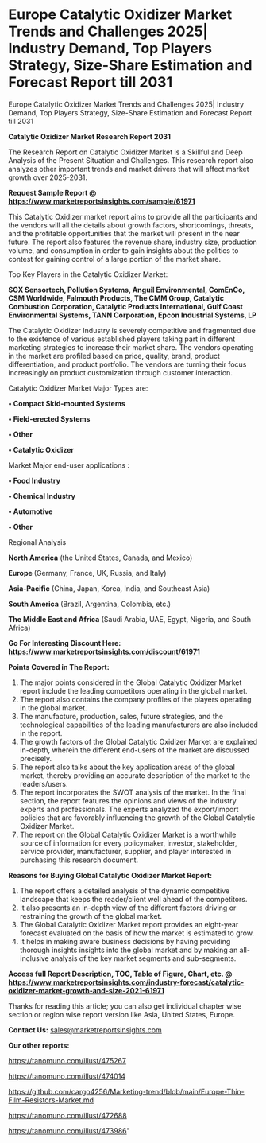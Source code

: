 # Europe Catalytic Oxidizer Market Trends and Challenges 2025| Industry Demand, Top Players Strategy, Size-Share Estimation and Forecast Report till 2031
 Europe Catalytic Oxidizer Market Trends and Challenges 2025| Industry Demand, Top Players Strategy, Size-Share Estimation and Forecast Report till 2031

<strong>Catalytic Oxidizer Market Research Report 2031</strong>

The Research Report on Catalytic Oxidizer Market is a Skillful and Deep Analysis of the Present Situation and Challenges. This research report also analyzes other important trends and market drivers that will affect market growth over 2025-2031.

<strong>Request Sample Report @ <a href=https://www.marketreportsinsights.com/sample/61971>https://www.marketreportsinsights.com/sample/61971</a></strong>

This Catalytic Oxidizer market report aims to provide all the participants and the vendors will all the details about growth factors, shortcomings, threats, and the profitable opportunities that the market will present in the near future. The report also features the revenue share, industry size, production volume, and consumption in order to gain insights about the politics to contest for gaining control of a large portion of the market share.

Top Key Players in the Catalytic Oxidizer Market:

<strong>SGX Sensortech, Pollution Systems, Anguil Environmental, ComEnCo, CSM Worldwide, Falmouth Products, The CMM Group, Catalytic Combustion Corporation, Catalytic Products International, Gulf Coast Environmental Systems, TANN Corporation, Epcon Industrial Systems, LP</strong>

The Catalytic Oxidizer Industry is severely competitive and fragmented due to the existence of various established players taking part in different marketing strategies to increase their market share. The vendors operating in the market are profiled based on price, quality, brand, product differentiation, and product portfolio. The vendors are turning their focus increasingly on product customization through customer interaction.

Catalytic Oxidizer Market Major Types are:

<strong>• Compact Skid-mounted Systems

• Field-erected Systems

• Other

• Catalytic Oxidizer</strong>

Market Major end-user applications :

<strong>• Food Industry

• Chemical Industry

• Automotive

• Other</strong>

Regional Analysis

</u><strong><b>North America</b></strong> (the United States, Canada, and Mexico)

<strong><b>Europe </b></strong>(Germany, France, UK, Russia, and Italy)

<strong><b>Asia-Pacific</b></strong> (China, Japan, Korea, India, and Southeast Asia)

<strong><b>South America</b></strong> (Brazil, Argentina, Colombia, etc.)

<strong><b>The Middle East and Africa</b></strong> (Saudi Arabia, UAE, Egypt, Nigeria, and South Africa)

<strong>Go For Interesting Discount Here: <a href=https://www.marketreportsinsights.com/discount/61971>https://www.marketreportsinsights.com/discount/61971</a></strong>

<strong>Points Covered in The Report:</strong>
<ol>
  <li>The major points considered in the Global Catalytic Oxidizer Market report include the leading competitors operating in the global market.</li>
  <li>The report also contains the company profiles of the players operating in the global market.</li>
  <li>The manufacture, production, sales, future strategies, and the technological capabilities of the leading manufacturers are also included in the report.</li>
  <li>The growth factors of the Global Catalytic Oxidizer Market are explained in-depth, wherein the different end-users of the market are discussed precisely.</li>
  <li>The report also talks about the key application areas of the global market, thereby providing an accurate description of the market to the readers/users.</li>
  <li>The report incorporates the SWOT analysis of the market. In the final section, the report features the opinions and views of the industry experts and professionals. The experts analyzed the export/import policies that are favorably influencing the growth of the Global Catalytic Oxidizer Market.</li>
  <li>The report on the Global Catalytic Oxidizer Market is a worthwhile source of information for every policymaker, investor, stakeholder, service provider, manufacturer, supplier, and player interested in purchasing this research document.</li>
</ol>
<strong>Reasons for Buying Global Catalytic Oxidizer Market Report:</strong>

<ol>
  <li>The report offers a detailed analysis of the dynamic competitive landscape that keeps the reader/client well ahead of the competitors.</li>
  <li>It also presents an in-depth view of the different factors driving or restraining the growth of the global market.</li>
  <li>The Global Catalytic Oxidizer Market report provides an eight-year forecast evaluated on the basis of how the market is estimated to grow.</li>
  <li>It helps in making aware business decisions by having providing thorough insights insights into the global market and by making an all-inclusive analysis of the key market segments and sub-segments.</li>
</ol>
<strong>Access full Report Description, TOC, Table of Figure, Chart, etc. @ <a href=https://www.marketreportsinsights.com/industry-forecast/catalytic-oxidizer-market-growth-and-size-2021-61971>https://www.marketreportsinsights.com/industry-forecast/catalytic-oxidizer-market-growth-and-size-2021-61971</a></strong>


Thanks for reading this article; you can also get individual chapter wise section or region wise report version like Asia, United States, Europe.

<strong>Contact Us:</strong>
sales@marketreportsinsights.com

<strong>Our other reports:</strong>

<a href=https://tanomuno.com/illust/475267>https://tanomuno.com/illust/475267</a>

<a href=https://tanomuno.com/illust/474014>https://tanomuno.com/illust/474014</a>

<a href=https://github.com/cargo4256/Marketing-trend/blob/main/Europe-Thin-Film-Resistors-Market.md>https://github.com/cargo4256/Marketing-trend/blob/main/Europe-Thin-Film-Resistors-Market.md</a>

<a href=https://tanomuno.com/illust/472688>https://tanomuno.com/illust/472688</a>

<a href=https://tanomuno.com/illust/473986>https://tanomuno.com/illust/473986</a>"
